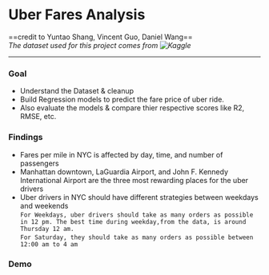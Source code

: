 # Uber Fares Analysis
==credit to Yuntao Shang, Vincent Guo, Daniel Wang==   
*The dataset used for this project comes from ![Kaggle](https://www.kaggle.com/datasets/yasserh/uber-fares-dataset?datasetId=1834623&searchQuery=location)*   

---

### Goal   
- Understand the Dataset & cleanup   
- Build Regression models to predict the fare price of uber ride.   
- Also evaluate the models & compare thier respective scores like R2, RMSE, etc.


### Findings   
- Fares per mile in NYC is affected by day, time, and number of passengers   
- Manhattan downtown, LaGuardia Airport, and John F. Kennedy International Airport are the three most rewarding places for the uber drivers   
- Uber drivers in NYC should have different strategies between weekdays and weekends   
`For Weekdays, uber drivers should take as many orders as possible in 12 pm. The best time during weekday,from the data, is around Thursday 12 am.`   
`For Saturday, they should take as many orders as possible between 12:00 am to 4 am`   


### Demo

